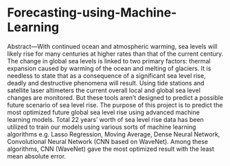 # Forecasting-using-Machine-Learning
Abstract—With continued ocean and atmospheric warming,
sea levels will likely rise for many centuries at higher rates than
that of the current century. The change in global sea levels is
linked to two primary factors: thermal expansion caused by
warming of the ocean and melting of glaciers. It is needless to
state that as a consequence of a significant sea level rise, deadly
and destructive phenomena will result. Using tide stations and
satellite laser altimeters the current overall local and global sea
level changes are monitored. But these tools aren’t designed to
predict a possible future scenario of sea level rise. The purpose
of this project is to predict the most optimized future global sea
level rise using advanced machine learning models. Total 22
years’ worth of sea level rise data has been utilized to train our
models using various sorts of machine learning algorithms e.g.
Lasso Regression, Moving Average, Dense Neural Network,
Convolutional Neural Network (CNN based on WaveNet).
Among these algorithms, CNN (WaveNet) gave the most
optimized result with the least mean absolute error.
